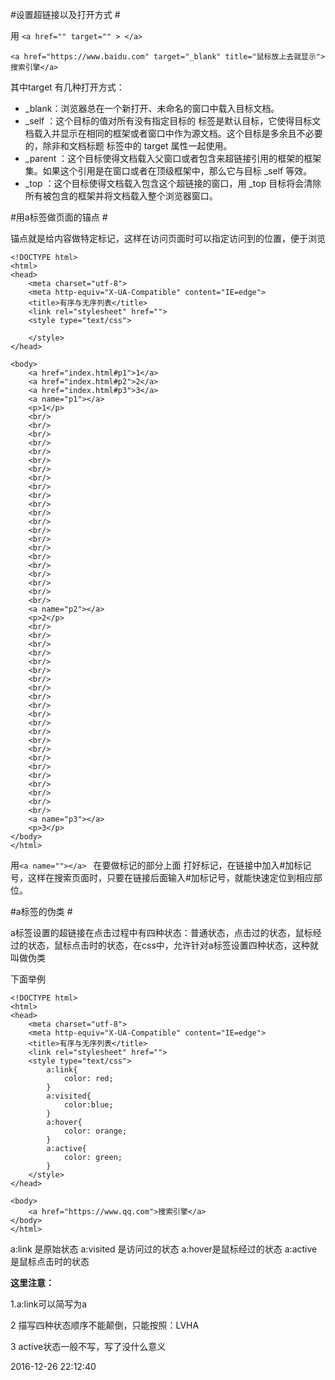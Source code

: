 #设置超链接以及打开方式 #

用 `<a href="" target="" > </a>` 

    <a href="https://www.baidu.com" target="_blank" title="鼠标放上去就显示">搜索引擎</a>


其中target 有几种打开方式：

- _blank：浏览器总在一个新打开、未命名的窗口中载入目标文档。 
- _self ：这个目标的值对所有没有指定目标的 <a> 标签是默认目标，它使得目标文档载入并显示在相同的框架或者窗口中作为源文档。这个目标是多余且不必要的，除非和文档标题 <base> 标签中的 target 属性一起使用。
- _parent ：这个目标使得文档载入父窗口或者包含来超链接引用的框架的框架集。如果这个引用是在窗口或者在顶级框架中，那么它与目标 _self 等效。
- _top ：这个目标使得文档载入包含这个超链接的窗口，用 _top 目标将会清除所有被包含的框架并将文档载入整个浏览器窗口。 



#用a标签做页面的锚点 #

锚点就是给内容做特定标记，这样在访问页面时可以指定访问到的位置，便于浏览

    <!DOCTYPE html>
    <html>
    <head>
    	<meta charset="utf-8">
    	<meta http-equiv="X-UA-Compatible" content="IE=edge">
    	<title>有序与无序列表</title>
    	<link rel="stylesheet" href="">
    	<style type="text/css">
    	
    	</style>
    </head>
    
    <body>
    	<a href="index.html#p1">1</a>
    	<a href="index.html#p2">2</a>
    	<a href="index.html#p3">3</a>
    	<a name="p1"></a>
    	<p>1</p>
    	<br/>
    	<br/>
    	<br/>
    	<br/>
    	<br/>
    	<br/>
    	<br/>
    	<br/>
    	<br/>
    	<br/>
    	<br/>
    	<br/>
    	<br/>
    	<br/>
    	<br/>
    	<br/>
    	<br/>
    	<br/>
    	<br/>
    	<br/>
    	<br/>
    	<br/>
    	<a name="p2"></a>
    	<p>2</p>
    	<br/>
    	<br/>
    	<br/>
    	<br/>
    	<br/>
    	<br/>
    	<br/>
    	<br/>
    	<br/>
    	<br/>
    	<br/>
    	<br/>
    	<br/>
    	<br/>
    	<br/>
    	<br/>
    	<br/>
    	<br/>
    	<br/>
    	<br/>
    	<br/>
    	<br/>
    	<a name="p3"></a>
    	<p>3</p>
    </body>
    </html>


用`<a name=""></a> ` 在要做标记的部分上面 打好标记，在链接中加入#加标记号，这样在搜索页面时，只要在链接后面输入#加标记号，就能快速定位到相应部位。


#a标签的伪类 #

a标签设置的超链接在点击过程中有四种状态：普通状态，点击过的状态，鼠标经过的状态，鼠标点击时的状态，在css中，允许针对a标签设置四种状态，这种就叫做伪类

下面举例

    <!DOCTYPE html>
    <html>
    <head>
    	<meta charset="utf-8">
    	<meta http-equiv="X-UA-Compatible" content="IE=edge">
    	<title>有序与无序列表</title>
    	<link rel="stylesheet" href="">
    	<style type="text/css">
    		a:link{
    			color: red;
    		}
    		a:visited{
    			color:blue;
    		}
    		a:hover{
    			color: orange;
    		}
    		a:active{
    			color: green;
    		}
    	</style>
    </head>
    	
    <body>
    	<a href="https://www.qq.com">搜索引擎</a>
    </body>
    </html>

a:link 是原始状态 a:visited 是访问过的状态 a:hover是鼠标经过的状态 a:active 是鼠标点击时的状态

**这里注意：** 

1.a:link可以简写为a

2 描写四种状态顺序不能颠倒，只能按照：LVHA

3 active状态一般不写，写了没什么意义



2016-12-26 22:12:40 